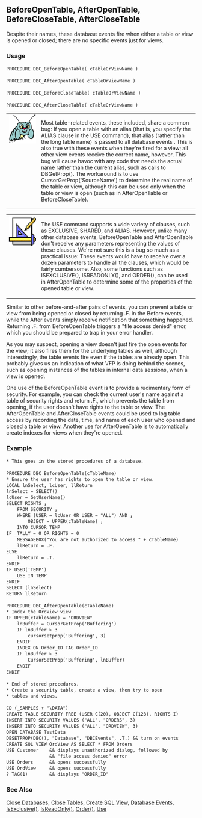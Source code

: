 ## BeforeOpenTable, AfterOpenTable, BeforeCloseTable, AfterCloseTable

Despite their names, these database events fire when either a table or view is opened or closed; there are no specific events just for views.

### Usage

```foxpro
PROCEDURE DBC_BeforeOpenTable( cTableOrViewName )

PROCEDURE DBC_AfterOpenTable( cTableOrViewName )

PROCEDURE DBC_BeforeCloseTable( cTableOrViewName )

PROCEDURE DBC_AfterCloseTable( cTableOrViewName )
```
<table>
<tr>
  <td width="17%" valign="top">
<img width="95" height="78" src="bug.gif">
  </td>
  <td width="83%">
  <p>Most table-related events, these included, share a common bug: If you open a table with an alias (that is, you specify the ALIAS clause in the USE command), that alias (rather than the long table name) is passed to all database events . This is also true with these events when they're fired for a view; all other view events receive the correct name, however. This bug will cause havoc with any code that needs the actual name rather than the current alias, such as calls to DBGetProp(). The workaround is to use CursorGetProp('SourceName') to determine the real name of the table or view, although this can be used only when the table or view is open (such as in AfterOpenTable or BeforeCloseTable).</p>
  </td>
 </tr>
</table>

<table>
<tr>
  <td width="17%" valign="top">
<img width="83" height="82" src="Design.gif">
  </td>
  <td width="83%">
  <p>The USE command supports a wide variety of clauses, such as EXCLUSIVE, SHARED, and ALIAS. However, unlike many other database events, BeforeOpenTable and AfterOpenTable don't receive any parameters representing the values of these clauses. We're not sure this is a bug so much as a practical issue: These events would have to receive over a dozen parameters to handle all the clauses, which would be fairly cumbersome. Also, some functions such as ISEXCLUSIVE(), ISREADONLY(), and ORDER(), can be used in AfterOpenTable to determine some of the properties of the opened table or view.</p>
  </td>
 </tr>
</table>

Similar to other before-and-after pairs of events, you can prevent a table or view from being opened or closed by returning .F. in the Before events, while the After events simply receive notification that something happened. Returning .F. from BeforeOpenTable triggers a "file access denied" error, which you should be prepared to trap in your error handler.

As you may suspect, opening a view doesn't just fire the open events for the view; it also fires them for the underlying tables as well, although interestingly, the table events fire even if the tables are already open. This probably gives us an indication of what VFP is doing behind the scenes, such as opening instances of the tables in internal data sessions, when a view is opened.

One use of the BeforeOpenTable event is to provide a rudimentary form of security. For example, you can check the current user's name against a table of security rights and return .F., which prevents the table from opening, if the user doesn't have rights to the table or view. The AfterOpenTable and AfterCloseTable events could be used to log table access by recording the date, time, and name of each user who opened and closed a table or view. Another use for AfterOpenTable is to automatically create indexes for views when they're opened.

### Example

```foxpro
* This goes in the stored procedures of a database.

PROCEDURE DBC_BeforeOpenTable(cTableName)
* Ensure the user has rights to open the table or view.
LOCAL lnSelect, lcUser, llReturn
lnSelect = SELECT()
lcUser = GetUserName()
SELECT RIGHTS ;
    FROM SECURITY ;
    WHERE (USER = lcUser OR USER = "ALL") AND ;
        OBJECT = UPPER(cTableName) ;
    INTO CURSOR TEMP
IF _TALLY = 0 OR RIGHTS = 0
    MESSAGEBOX("You are not authorized to access " + cTableName)
    llReturn = .F.
ELSE
    llReturn = .T.
ENDIF
IF USED('TEMP')
    USE IN TEMP
ENDIF
SELECT (lnSelect)
RETURN llReturn

PROCEDURE DBC_AfterOpenTable(cTableName)
* Index the OrdView view
IF UPPER(cTableName) = "ORDVIEW"
    lnBuffer = CursorGetProp('Buffering')
    IF lnBuffer > 3
        cursorsetprop('Buffering', 3)
    ENDIF
    INDEX ON Order_ID TAG Order_ID
    IF lnBuffer > 3
        CursorSetProp('Buffering', lnBuffer)
    ENDIF
ENDIF

* End of stored procedures.
* Create a security table, create a view, then try to open
* tables and views.

CD (_SAMPLES + "\DATA")
CREATE TABLE SECURITY FREE (USER C(20), OBJECT C(128), RIGHTS I)
INSERT INTO SECURITY VALUES ("ALL", "ORDERS", 3)
INSERT INTO SECURITY VALUES ("ALL", "ORDVIEW", 3)
OPEN DATABASE TestData
DBSETPROP(DBC(), "Database", "DBCEvents", .T.) && turn on events
CREATE SQL VIEW OrdView AS SELECT * FROM Orders
USE Customer    && displays unauthorized dialog, followed by
                && "file access denied" error
USE Orders      && opens successfully
USE OrdView     && opens successfully
? TAG(1)        && displays "ORDER_ID"
```
### See Also

[Close Databases](s4g316.md), [Close Tables](s4g790.md), [Create SQL View](s4g353.md), [Database Events](s4g900.md), [IsExclusive()](s4g371.md), [IsReadOnly()](s4g371.md), [Order()](s4g093.md), [Use](s4g424.md)